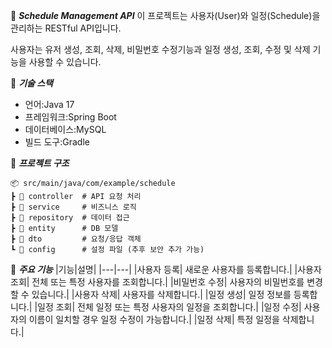 📌 ***Schedule Management API***
이 프로젝트는 사용자(User)와 일정(Schedule)을 관리하는 RESTful API입니다.

사용자는 유저 생성, 조회, 삭제, 비밀번호 수정기능과 일정 생성, 조회, 수정 및 삭제 기능을 사용할 수 있습니다.

🚀  ***기술 스택***
- 언어:Java 17
- 프레임워크:Spring Boot
- 데이터베이스:MySQL
- 빌드 도구:Gradle

📂 ***프로젝트 구조***
```
📦 src/main/java/com/example/schedule
┣ 📂 controller  # API 요청 처리
┣ 📂 service     # 비즈니스 로직
┣ 📂 repository  # 데이터 접근
┣ 📂 entity      # DB 모델
┣ 📂 dto         # 요청/응답 객체
┗ 📂 config      # 설정 파일 (추후 보안 추가 가능)
```

📌 ***주요 기능***
|기능|설명|
|---|---|
|사용자 등록| 새로운 사용자를 등록합니다.|
|사용자 조회| 전체 또는 특정 사용자를 조회합니다.|
|비밀번호 수정| 사용자의 비밀번호를 변경할 수 있습니다.|
|사용자 삭제| 사용자를 삭제합니다.|
|일정 생성| 일정 정보를 등록합니다.|
|일정 조회| 전체 일정 또는 특정 사용자의 일정을 조회합니다.|
|일정 수정| 사용자의 이름이 일치할 경우 일정 수정이 가능합니다.|
|일정 삭제| 특정 일정을 삭제합니다.|




